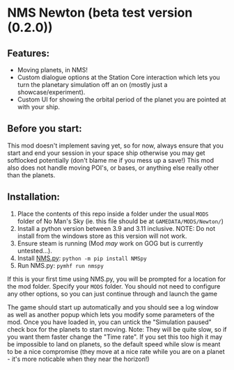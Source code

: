 # NMS Newton (beta test version (0.2.0))

## Features:

 - Moving planets, in NMS!
 - Custom dialogue options at the Station Core interaction which lets you turn the planetary simulation off an on (mostly just a showcase/experiment).
 - Custom UI for showing the orbital period of the planet you are pointed at with your ship.

## Before you start:

This mod doesn't implement saving yet, so for now, always ensure that you start and end your session in your space ship otherwise you may get softlocked potentially (don't blame me if you mess up a save!)
This mod also does not handle moving POI's, or bases, or anything else really other than the planets.

## Installation:

1. Place the contents of this repo inside a folder under the usual `MODS` folder of No Man's Sky (ie. this file should be at `GAMEDATA/MODS/Newton/`)
2. Install a python version between 3.9 and 3.11 inclusive. NOTE: Do not install from the windows store as this version will not work.
3. Ensure steam is running (Mod *may* work on GOG but is currently untested...).
4. Install [NMS.py](https://github.com/monkeyman192/NMS.py): `python -m pip install NMSpy`
5. Run NMS.py: `pymhf run nmspy`

If this is your first time using NMS.py, you will be prompted for a location for the mod folder. Specify your `MODS` folder.
You should not need to configure any other options, so you can just continue through and launch the game

The game should start up automatically and you should see a log window as well as another popup which lets you modify some parameters of the mod.
Once you have loaded in, you can untick the "Simulation paused" check box for the planets to start moving.
Note: They will be quite slow, so if you want them faster change the "Time rate". If you set this too high it may be impossible to land on planets, so the default speed while slow is meant to be a nice compromise (they move at a nice rate while you are on a planet - it's more noticable when they near the horizon!)
